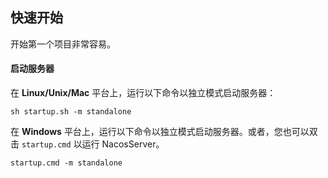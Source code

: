 
## 快速开始
开始第一个项目非常容易。

#### 启动服务器

在 **Linux/Unix/Mac** 平台上，运行以下命令以独立模式启动服务器：
```
sh startup.sh -m standalone
```

在 **Windows** 平台上，运行以下命令以独立模式启动服务器。或者，您也可以双击 `startup.cmd` 以运行 NacosServer。
```
startup.cmd -m standalone
```
